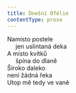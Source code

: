 ```yaml
---
title: Dnešní Ofélie
contentType: prose
---
```


Namísto postele  
     jen uslintaná deka  
A místo kvítků  
     špína do dlaně  
Široko daleko  
není žádná řeka  
Utop mě tedy ve vaně
